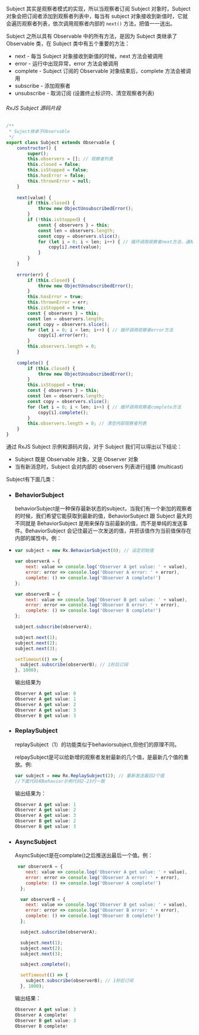 

Subject 其实是观察者模式的实现，所以当观察者订阅 Subject 对象时，Subject 对象会把订阅者添加到观察者列表中，每当有 subject 对象接收到新值时，它就会遍历观察者列表，依次调用观察者内部的 `next()` 方法，把值一一送出。

Subject 之所以具有 Observable 中的所有方法，是因为 Subject 类继承了 Observable 类，在 Subject 类中有五个重要的方法：

- next - 每当 Subject 对象接收到新值的时候，next 方法会被调用
- error - 运行中出现异常，error 方法会被调用
- complete - Subject 订阅的 Observable 对象结束后，complete 方法会被调用
- subscribe - 添加观察者
- unsubscribe - 取消订阅 (设置终止标识符、清空观察者列表)

###### RxJS Subject 源码片段

```js
/**
 * Suject继承于Observable 
 */
export class Subject extends Observable {
    constructor() {
        super();
        this.observers = []; // 观察者列表
        this.closed = false;
        this.isStopped = false;
        this.hasError = false;
        this.thrownError = null;
    }
  
    next(value) {
        if (this.closed) {
            throw new ObjectUnsubscribedError();
        }
        if (!this.isStopped) {
            const { observers } = this;
            const len = observers.length;
            const copy = observers.slice();
            for (let i = 0; i < len; i++) { // 循环调用观察者next方法，通知观察者
                copy[i].next(value);
            }
        }
    }
  
    error(err) {
        if (this.closed) {
            throw new ObjectUnsubscribedError();
        }
        this.hasError = true;
        this.thrownError = err;
        this.isStopped = true;
        const { observers } = this;
        const len = observers.length;
        const copy = observers.slice();
        for (let i = 0; i < len; i++) { // 循环调用观察者error方法
            copy[i].error(err);
        }
        this.observers.length = 0;
    }
  
    complete() {
        if (this.closed) {
            throw new ObjectUnsubscribedError();
        }
        this.isStopped = true;
        const { observers } = this;
        const len = observers.length;
        const copy = observers.slice();
        for (let i = 0; i < len; i++) { // 循环调用观察者complete方法
            copy[i].complete();
        }
        this.observers.length = 0; // 清空内部观察者列表
    }
}
```

通过 RxJS Subject 示例和源码片段，对于 Subject 我们可以得出以下结论：

- Subject 既是 Observable 对象，又是 Observer 对象
- 当有新消息时，Subject 会对内部的 observers 列表进行组播 (multicast)



Subject有下面几类：

* ### BehaviorSubject

  behaviorSubject是一种保存最新状态的subject，当我们有一个新加的观察者的时候，我们希望它能获取到最新的值，BehaviorSubject 跟 Subject 最大的不同就是 BehaviorSubject 是用来保存当前最新的值，而不是单纯的发送事件。BehaviorSubject 会记住最近一次发送的值，并把该值作为当前值保存在内部的属性中。例：

  

* ```js
  var subject = new Rx.BehaviorSubject(0); // 设定初始值
  
  var observerA = {
      next: value => console.log('Observer A get value: ' + value),
      error: error => console.log('Observer A error: ' + error),
      complete: () => console.log('Observer A complete!')
  };
  
  var observerB = {
      next: value => console.log('Observer B get value: ' + value),
      error: error => console.log('Observer B error: ' + error),
      complete: () => console.log('Observer B complete!')
  };
  
  subject.subscribe(observerA);
  
  subject.next(1);
  subject.next(2);
  subject.next(3);
  
  setTimeout(() => {
    subject.subscribe(observerB); // 1秒后订阅
  }, 1000);
  ```

  输出结果为

  ```js
  Observer A get value: 0
  Observer A get value: 1
  Observer A get value: 2
  Observer A get value: 3
  Observer B get value: 3
  ```

* ### ReplaySubject 

  replaySubject（1）的功能类似于behaviorsubject,但他们的原理不同。

  relpaySubject是可以给新增的观察者发射最新的几个值，是最新几个值的重放。例:

  ```js
  var subject = new Rx.ReplaySubject(2); // 重新发送最后2个值
  //下面代码和behavior示例代码2-23行一致
  ```

  输出结果为：

  ```js
  Observer A get value: 1
  Observer A get value: 2
  Observer A get value: 3
  Observer B get value: 2
  Observer B get value: 3
  ```

* ### AsyncSubject 

  AsyncSubject是在complate()之后推送出最后一个值。例：

  ```js
   var observerA = {
      next: value => console.log('Observer A get value: ' + value),
      error: error => console.log('Observer A error: ' + error),
      complete: () => console.log('Observer A complete!')
    };
  
    var observerB = {
      next: value => console.log('Observer B get value: ' + value),
      error: error => console.log('Observer B error: ' + error),
      complete: () => console.log('Observer B complete!')
    };
  
    subject.subscribe(observerA);
  
    subject.next(1);
    subject.next(2);
    subject.next(3);
  
    subject.complete();
  
    setTimeout(() => {
      subject.subscribe(observerB); // 1秒后订阅
    }, 1000);
  ```

  输出结果：

  ```js
  Observer A get value: 3
  Observer A complete!
  Observer B get value: 3
  Observer B complete!
  ```